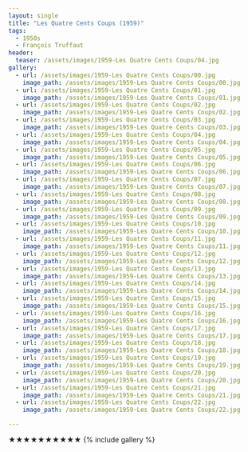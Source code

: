 ```yaml
---
layout: single
title: "Les Quatre Cents Coups (1959)"
tags:
  - 1950s 
  - François Truffaut
header:
  teaser: /assets/images/1959-Les Quatre Cents Coups/04.jpg
gallery:
  - url: /assets/images/1959-Les Quatre Cents Coups/00.jpg
    image_path: /assets/images/1959-Les Quatre Cents Coups/00.jpg  
  - url: /assets/images/1959-Les Quatre Cents Coups/01.jpg
    image_path: /assets/images/1959-Les Quatre Cents Coups/01.jpg
  - url: /assets/images/1959-Les Quatre Cents Coups/02.jpg
    image_path: /assets/images/1959-Les Quatre Cents Coups/02.jpg
  - url: /assets/images/1959-Les Quatre Cents Coups/03.jpg
    image_path: /assets/images/1959-Les Quatre Cents Coups/03.jpg
  - url: /assets/images/1959-Les Quatre Cents Coups/04.jpg
    image_path: /assets/images/1959-Les Quatre Cents Coups/04.jpg
  - url: /assets/images/1959-Les Quatre Cents Coups/05.jpg
    image_path: /assets/images/1959-Les Quatre Cents Coups/05.jpg
  - url: /assets/images/1959-Les Quatre Cents Coups/06.jpg
    image_path: /assets/images/1959-Les Quatre Cents Coups/06.jpg
  - url: /assets/images/1959-Les Quatre Cents Coups/07.jpg
    image_path: /assets/images/1959-Les Quatre Cents Coups/07.jpg
  - url: /assets/images/1959-Les Quatre Cents Coups/08.jpg
    image_path: /assets/images/1959-Les Quatre Cents Coups/08.jpg
  - url: /assets/images/1959-Les Quatre Cents Coups/09.jpg
    image_path: /assets/images/1959-Les Quatre Cents Coups/09.jpg
  - url: /assets/images/1959-Les Quatre Cents Coups/10.jpg
    image_path: /assets/images/1959-Les Quatre Cents Coups/10.jpg
  - url: /assets/images/1959-Les Quatre Cents Coups/11.jpg
    image_path: /assets/images/1959-Les Quatre Cents Coups/11.jpg
  - url: /assets/images/1959-Les Quatre Cents Coups/12.jpg
    image_path: /assets/images/1959-Les Quatre Cents Coups/12.jpg
  - url: /assets/images/1959-Les Quatre Cents Coups/13.jpg
    image_path: /assets/images/1959-Les Quatre Cents Coups/13.jpg
  - url: /assets/images/1959-Les Quatre Cents Coups/14.jpg
    image_path: /assets/images/1959-Les Quatre Cents Coups/14.jpg
  - url: /assets/images/1959-Les Quatre Cents Coups/15.jpg
    image_path: /assets/images/1959-Les Quatre Cents Coups/15.jpg
  - url: /assets/images/1959-Les Quatre Cents Coups/16.jpg
    image_path: /assets/images/1959-Les Quatre Cents Coups/16.jpg
  - url: /assets/images/1959-Les Quatre Cents Coups/17.jpg
    image_path: /assets/images/1959-Les Quatre Cents Coups/17.jpg
  - url: /assets/images/1959-Les Quatre Cents Coups/18.jpg
    image_path: /assets/images/1959-Les Quatre Cents Coups/18.jpg
  - url: /assets/images/1959-Les Quatre Cents Coups/19.jpg
    image_path: /assets/images/1959-Les Quatre Cents Coups/19.jpg
  - url: /assets/images/1959-Les Quatre Cents Coups/20.jpg
    image_path: /assets/images/1959-Les Quatre Cents Coups/20.jpg
  - url: /assets/images/1959-Les Quatre Cents Coups/21.jpg
    image_path: /assets/images/1959-Les Quatre Cents Coups/21.jpg
  - url: /assets/images/1959-Les Quatre Cents Coups/22.jpg
    image_path: /assets/images/1959-Les Quatre Cents Coups/22.jpg

---
```

★★★★★★★★★★
{% include gallery %}

